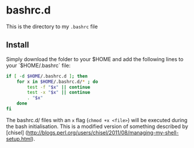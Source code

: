 bashrc.d
========
This is the directory to my `.bashrc` file

Install
-------

Simply download the folder to your $HOME and add the following lines to your `$HOME/.bashrc` file:

```bash
if [ -d $HOME/.bashrc.d ]; then
    for x in $HOME/.bashrc.d/* ; do
        test -f "$x" || continue
        test -x "$x" || continue
        . "$x"
    done
fi
```

The bashrc.d/ files with an `x` flag (`chmod +x <file>`) will be executed during the bash initialisation.
This is a modified version of something described by [chisel] (http://blogs.perl.org/users/chisel/2011/08/managing-my-shell-setup.html).
